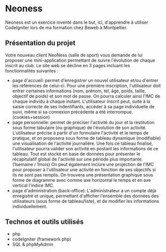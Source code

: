 # Neoness

Neoness est un exercice inventé dans le but, ici, d'apprendre à utiliser CodeIgniter lors de ma formation chez Beweb à Montpellier.

## Présentation du projet

Votre nouveau client NeoNess (salle de sport) vous demande de lui proposer une mini-application permettant de suivre l'évolution de chaque inscrit au club.
Le site web se décline en 3 pages incluant les fonctionnalités suivantes :
- page d'accueil: permet d'enregistrer un nouvel utilisateur et/ou d'entrer les références de celui-ci. Pour une première inscription, l'utilisateur doit entrer certaines informations (nom, prénom, tel, âge, poids, taille, objectif de poids) et son mot de passe. On pourra calculer ainsi l'IMC de chaque individu à chaque instant. L'utilisateur inscrit peut, suite à la saisie correcte de ses indentifiants, accéder à sa page individuelle de suivi, même si sa connexion précédente a été interrompue. (cookies+session)
- page personnelle: permet de préciser l'activité du jour et la restitution sous forme tabulaire (ou graphique) de l'évolution de son activité. L'utilisateur précise à partir d'un formulaire l'activité et le temps de pratique, et on proposera sous forme de tableau dynamique (modifiable) une visualisation de l'activité journalière. Une fois ce tableau finalisé, l'utilisateur pourra valider son activité en postant les informations de ce tableau. Tout est stocké en base de données pour présenter le récapitulatif global de l'activité sur une période plus importante. (1semaine / 1mois)
On peut également inclure une projection de l'IMC pour proposer à l'utilisateur une activité en fonction de ses objectifs si ils ne sont pas remplis.
On trouvera une présentation graphique sous forme de diagramme avec comme axe horizontal le temps et en axe vertical l'indice IMC.
- page d'administration (back-office): L'administrateur a un compte déjà enregistré et unique, permettant d'afficher l'ensemble des données des utilisateurs (sous forme de tableau/liste), et de modifier les informations individuellement.

## Technos et outils utilisés

- php 
- codeIgniter (framework php)
- SQL & phpMyAdmin
